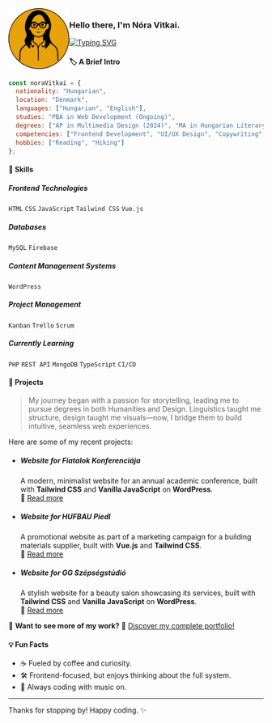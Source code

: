 <img src="https://raw.githubusercontent.com/noravitkai/noravitkai/main/nora-vitkai-logo.svg" width="120" align="left" alt="Nora Vitkai Logo">

### Hello there, I'm Nóra Vitkai.

[![Typing SVG](https://readme-typing-svg.herokuapp.com?font=Poppins&weight=500&size=18&pause=200&color=E7A20C&width=435&lines=Humanities+grad+turned+multimedia+designer.;Diving+deeper+into+web+development.;Always+learning%2C+always+curious.+%F0%9F%98%8A)](https://git.io/typing-svg)

#### 🏷️ A Brief Intro  

```javascript
const noraVitkai = {
  nationality: "Hungarian",
  location: "Denmark",
  languages: ["Hungarian", "English"],
  studies: "PBA in Web Development (Ongoing)",
  degrees: ["AP in Multimedia Design (2024)", "MA in Hungarian Literary & Cultural Studies (2021)"],
  competencies: ["Frontend Development", "UI/UX Design", "Copywriting", "SEO"],
  hobbies: ["Reading", "Hiking"]
};
```

#### 🚀 Skills

##### Frontend Technologies
<code>HTML</code> <code>CSS</code> <code>JavaScript</code> <code>Tailwind CSS</code> <code>Vue.js</code>

##### Databases
<code>MySQL</code> <code>Firebase</code>

##### Content Management Systems 
<code>WordPress</code>

##### Project Management
<code>Kanban</code> <code>Trello</code> <code>Scrum</code>

##### Currently Learning
<code>PHP</code> <code>REST API</code> <code>MongoDB</code> <code>TypeScript</code> <code>CI/CD</code>

#### 📂 Projects  

> My journey began with a passion for storytelling, leading me to pursue degrees in both Humanities and Design. Linguistics taught me structure, design taught me visuals—now, I bridge them to build intuitive, seamless web experiences.

Here are some of my recent projects:

- ##### Website for Fiatalok Konferenciája 
  A modern, minimalist website for an annual academic conference, built with **Tailwind CSS** and **Vanilla JavaScript** on **WordPress**.  
  🔗 [Read more](https://noravitkai.com/projects/fiatalok-konferenciaja-website)  

- ##### Website for HUFBAU Piedl
  A promotional website as part of a marketing campaign for a building materials supplier, built with **Vue.js** and **Tailwind CSS**.  
  🔗 [Read more](https://noravitkai.com/projects/hufbau-otthonfelujitas-website)  

- ##### Website for GG Szépségstúdió
  A stylish website for a beauty salon showcasing its services, built with **Tailwind CSS** and **Vanilla JavaScript** on **WordPress**.  
  🔗 [Read more](https://noravitkai.com/projects/gg-szepsegstudio-website)

🔎 **Want to see more of my work?** 🔗 [Discover my complete portfolio!](https://noravitkai.com/)

#### 💡 Fun Facts

- ☕ Fueled by coffee and curiosity.
- 🛠 Frontend-focused, but enjoys thinking about the full system.
- 🎵 Always coding with music on.

---

Thanks for stopping by! Happy coding. ✨
